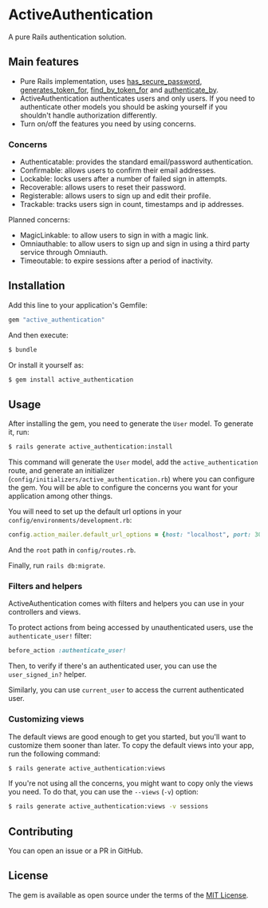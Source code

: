 # ActiveAuthentication

A pure Rails authentication solution.

## Main features

* Pure Rails implementation, uses [has_secure_password](https://api.rubyonrails.org/classes/ActiveModel/SecurePassword/ClassMethods.html#method-i-has_secure_password), [generates_token_for](https://api.rubyonrails.org/classes/ActiveRecord/TokenFor/ClassMethods.html#method-i-generates_token_for), [find_by_token_for](https://api.rubyonrails.org/classes/ActiveRecord/TokenFor/ClassMethods.html#method-i-find_by_token_for) and [authenticate_by](https://api.rubyonrails.org/classes/ActiveRecord/SecurePassword/ClassMethods.html#method-i-authenticate_by).
* ActiveAuthentication authenticates users and only users. If you need to authenticate other models you should be asking yourself if you shouldn't handle authorization differently.
* Turn on/off the features you need by using concerns.

### Concerns

* Authenticatable: provides the standard email/password authentication.
* Confirmable: allows users to confirm their email addresses.
* Lockable: locks users after a number of failed sign in attempts.
* Recoverable: allows users to reset their password.
* Registerable: allows users to sign up and edit their profile.
* Trackable: tracks users sign in count, timestamps and ip addresses.

Planned concerns:

* MagicLinkable: to allow users to sign in with a magic link.
* Omniauthable: to allow users to sign up and sign in using a third party service through Omniauth.
* Timeoutable: to expire sessions after a period of inactivity.

## Installation

Add this line to your application's Gemfile:

```ruby
gem "active_authentication"
```

And then execute:

```bash
$ bundle
```

Or install it yourself as:

```bash
$ gem install active_authentication
```

## Usage

After installing the gem, you need to generate the `User` model. To generate it, run:

```bash
$ rails generate active_authentication:install
```

This command will generate the `User` model, add the `active_authentication` route, and generate an initializer (`config/initializers/active_authentication.rb`) where you can configure the gem. You will be able to configure the concerns you want for your application among other things.

You will need to set up the default url options in your `config/environments/development.rb`:

```ruby
config.action_mailer.default_url_options = {host: "localhost", port: 3000}
```

And the `root` path in `config/routes.rb`.

Finally, run `rails db:migrate`.

### Filters and helpers

ActiveAuthentication comes with filters and helpers you can use in your controllers and views.

To protect actions from being accessed by unauthenticated users, use the `authenticate_user!` filter:

```ruby
before_action :authenticate_user!
```

Then, to verify if there's an authenticated user, you can use the `user_signed_in?` helper.

Similarly, you can use `current_user` to access the current authenticated user.

### Customizing views

The default views are good enough to get you started, but you'll want to customize them sooner than later. To copy the default views into your app, run the following command:

```bash
$ rails generate active_authentication:views
```

If you're not using all the concerns, you might want to copy only the views you need. To do that, you can use the `--views` (`-v`) option:

```bash
$ rails generate active_authentication:views -v sessions
```

## Contributing

You can open an issue or a PR in GitHub.

## License

The gem is available as open source under the terms of the [MIT License](https://opensource.org/licenses/MIT).
